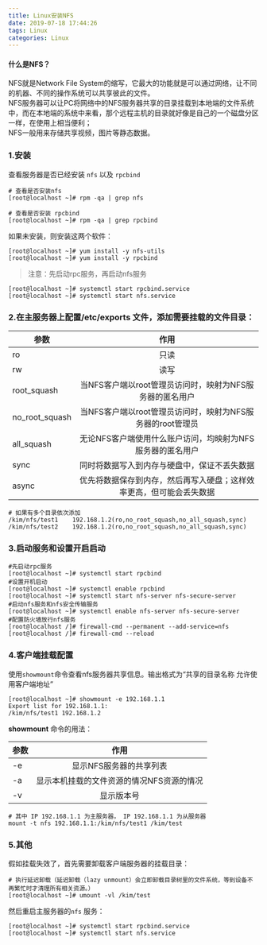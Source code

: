 ```yaml
---
title: Linux安装NFS
date: 2019-07-18 17:44:26
tags: Linux
categories: Linux
---
```


#### 什么是NFS？
NFS就是Network File System的缩写，它最大的功能就是可以通过网络，让不同的机器、不同的操作系统可以共享彼此的文件。  
NFS服务器可以让PC将网络中的NFS服务器共享的目录挂载到本地端的文件系统中，而在本地端的系统中来看，那个远程主机的目录就好像是自己的一个磁盘分区一样，在使用上相当便利；  
NFS一般用来存储共享视频，图片等静态数据。
### 1.安装
查看服务器是否已经安装 `nfs` 以及 `rpcbind`
```
# 查看是否安装nfs
[root@localhost ~]# rpm -qa | grep nfs

# 查看是否安装 rpcbind
[root@localhost ~]# rpm -qa | grep rpcbind
```
如果未安装，则安装这两个软件：
```
[root@localhost ~]# yum install -y nfs-utils
[root@localhost ~]# yum install -y rpcbind
```
> 注意：先启动rpc服务，再启动nfs服务

```
[root@localhost ~]# systemctl start rpcbind.service
[root@localhost ~]# systemctl start nfs.service
```
### 2.在主服务器上配置/etc/exports 文件，添加需要挂载的文件目录：
| 参数   |      作用      |
|----------|:-------------:|
| ro | 只读 |
| rw | 读写 |
| root_squash | 当NFS客户端以root管理员访问时，映射为NFS服务器的匿名用户 |
| no_root_squash | 当NFS客户端以root管理员访问时，映射为NFS服务器的root管理员 |
| all_squash | 	无论NFS客户端使用什么账户访问，均映射为NFS服务器的匿名用户 |
| sync | 	同时将数据写入到内存与硬盘中，保证不丢失数据 |
| async | 优先将数据保存到内存，然后再写入硬盘；这样效率更高，但可能会丢失数据 |
```
# 如果有多个目录依次添加
/kim/nfs/test1    192.168.1.2(ro,no_root_squash,no_all_squash,sync)
/kim/nfs/test2    192.168.1.2(ro,no_root_squash,no_all_squash,sync)
```
### 3.启动服务和设置开启启动
```
#先启动rpc服务
[root@localhost ~]# systemctl start rpcbind
#设置开机启动
[root@localhost ~]# systemctl enable rpcbind
[root@localhost ~]# systemctl start nfs-server nfs-secure-server
#启动nfs服务和nfs安全传输服务
[root@localhost ~]# systemctl enable nfs-server nfs-secure-server
#配置防火墙放行nfs服务
[root@localhost /]# firewall-cmd --permanent --add-service=nfs
[root@localhost /]# firewall-cmd --reload
```
### 4.客户端挂载配置
使用`showmount`命令查看nfs服务器共享信息。输出格式为“共享的目录名称 允许使用客户端地址”
```
[root@localhost ~]# showmount -e 192.168.1.1
Export list for 192.168.1.1:
/kim/nfs/test1 192.168.1.2
```

**showmount** 命令的用法：

| 参数   |    作用    |
|----------|:-------------:|
| -e | 显示NFS服务器的共享列表 |
| -a | 显示本机挂载的文件资源的情况NFS资源的情况 |
| -v | 显示版本号 |

```
# 其中 IP 192.168.1.1 为主服务器， IP 192.168.1.1 为从服务器
mount -t nfs 192.168.1.1:/kim/nfs/test1 /kim/test
```
### 5.其他
假如挂载失效了，首先需要卸载客户端服务器的挂载目录：
```
# 执行延迟卸载（延迟卸载（lazy unmount）会立即卸载目录树里的文件系统，等到设备不再繁忙时才清理所有相关资源。）
[root@localhost ~]# umount -vl /kim/test
```
然后重启主服务器的`nfs` 服务：
```
[root@localhost ~]# systemctl start rpcbind.service
[root@localhost ~]# systemctl start nfs.service
```

